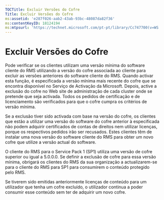 ```yaml
---
TOCTitle: Excluir Versões do Cofre
Title: Excluir Versões do Cofre
ms:assetid: 'e287f026-aab2-43ab-93bc-48087da82f36'
ms:contentKeyID: 18124194
ms:mtpsurl: 'https://technet.microsoft.com/pt-pt/library/Cc747700(v=WS.10)'
---
```


Excluir Versões do Cofre
========================

Pode verificar se os clientes utilizam uma versão mínima do software cliente do RMS utilizando a versão do cofre associada ao cliente para excluir as versões anteriores do software cliente do RMS. Quando activar esta função, é especificada a versão mínima mais recente do cofre que se encontra disponível no Serviço de Activação da Microsoft. Depois, active a exclusão do cofre no Web site de administração de cada cluster onde se pretende que seja activada. Todos os pedidos de certificação e de licenciamento são verificados para que o cofre cumpra os critérios de versão mínima.

Se a exclusão tiver sido activada com base na versão do cofre, os clientes que estão a utilizar uma versão do software do cofre anterior à especificada não podem adquirir certificados de contas de direitos nem utilizar licenças, porque os respectivos pedidos irão ser recusados. Estes clientes têm de instalar uma nova versão do software cliente do RMS para obter um novo cofre que utilize a versão actual do software.

O cliente do RMS para o Service Pack 1 (SP1) utiliza uma versão de cofre superior ou igual a 5.0.0.0. Se definir a exclusão de cofre para essa versão mínima, obrigará os clientes do RMS da sua organização a actualizarem-se para o cliente do RMS para SP1 para consumirem o conteúdo protegido pelo RMS.

Se tiverem sido emitidas anteriormente licenças de conteúdo para um utilizador que tenha um cofre excluído, o utilizador continua a poder consumir esse conteúdo sem ter de adquirir um novo cofre.
